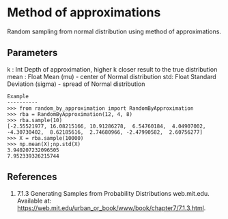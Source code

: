 # Method of approximations

Random sampling from normal distribution using method of approximations.

Parameters
----------
k : Int
    Depth of approximation, higher k closer result to the true distribution
mean : Float
    Mean (mu) - center of Normal distribution
std: Float
    Standard Deviation (sigma) - spread of Normal distribution

    Example
    ----------
    >>> from random_by_approximation import RandomByApproximation
    >>> rba = RandomByApproximation(12, 4, 8)
    >>> rba.sample(10)
    [-2.55521977, 16.08215166, 10.91286278,  6.54760184,  4.04907002,
    -4.30730402,  8.62185616,  2.74680966, -2.47990582,  2.60756277]
    >>> X = rba.sample(10000)
    >>> np.mean(X);np.std(X)
    3.940207232096505
    7.952339326215744

References
----------
1. 7.1.3 Generating Samples from Probability Distributions web.mit.edu. Available at: https://web.mit.edu/urban_or_book/www/book/chapter7/7.1.3.html.
